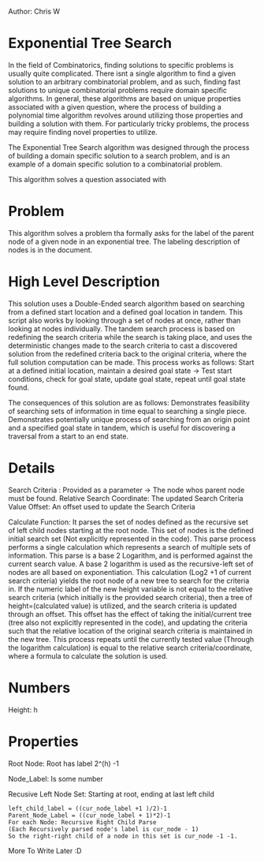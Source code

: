 Author: Chris W
# Exponential Tree Search

In the field of Combinatorics, finding solutions to specific problems is usually quite complicated. There isnt a single algorithm to find a given solution to an arbitrary combinatorial problem, and as such, finding fast solutions to unique combinatorial problems require domain specific algorithms. In general, these algorithms are based on unique properties associated with a given question, where the process of building a polynomial time algorithm revolves around utilizing those properties and building a solution with them. For particularly tricky problems, the process may require finding novel properties to utilize. 

The Exponential Tree Search algorithm was designed through the process of building a domain specific solution to a search problem, and is an example of a domain specific solution to a combinatorial problem. 

This algorithm solves a question associated with 

# Problem
This algorithm solves a problem tha formally asks for the label of the parent node of a given node in an exponential tree. The labeling description of nodes is in the document. 

# High Level Description
This solution uses a Double-Ended search algorithm based on searching from a defined start location and a defined goal location in tandem. This script also works by looking through a set of nodes at once, rather than looking at nodes individually. The tandem search process is based on redefining the search criteria while the search is taking place, and uses the deterministic changes made to the search criteria to cast a discovered solution from the redefined criteria back to the original criteria, where the full solution computation can be made.
This process works as follows: Start at a defined initial location, maintain a desired goal state -> Test start conditions, check for goal state, update goal state, repeat until goal state found. 

The consequences of this solution are as follows: Demonstrates feasibility of searching sets of information in time equal to searching a single piece. Demonstrates potentially unique process of searching from an origin point and a specified goal state in tandem, which is useful for discovering a traversal from a start to an end state. 

# Details
Search Criteria : Provided as a parameter -> The node whos parent node must be found. 
Relative Search Coordinate: The updated Search Criteria
Value Offset: An offset used to update the Search Criteria

Calculate Function:
  It parses the set of nodes defined as the recursive set of left child nodes starting at the root node. This set of nodes is the defined initial search set (Not explicitly represented in the code). This parse process performs a single calculation which represents a search of multiple sets of information. This parse is a base 2 Logarithm, and is performed against the current search value. A base 2 logarithm is used as the recursive-left set of nodes are all based on exponentiation. This calculation (Log2 +1 of current search criteria) yields the root node of a new tree to search for the criteria in. If the numeric label of the new height variable is not equal to the relative search criteria (which initially is the provided search criteria), then a tree of height=(calculated value) is utilized, and the search criteria is updated through an offset. This offset has the effect of taking the initial/current tree (tree also not explicitly represented in the code), and updating the criteria such that the relative location of the original search criteria is maintained in the new tree. This process repeats until the currently tested value (Through the logarithm calculation) is equal to the relative search criteria/coordinate, where a formula to calculate the solution is used. 
  
# Numbers
  Height: h
# Properties
  Root Node: Root has label 2^(h) -1
  
  Node_Label: Is some number
  
  Recusive Left Node Set: 
    Starting at root, ending at last left child
    
    left_child_label = ((cur_node_label +1 )/2)-1 
    Parent_Node_Label = ((cur_node_label + 1)*2)-1
    For each Node: Recursive Right Child Parse 
    (Each Recursively parsed node's label is cur_node - 1)
    So the right-right child of a node in this set is cur_node -1 -1. 
    
      
    
More To Write Later :D
